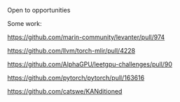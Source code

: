 Open to opportunities

Some work:

https://github.com/marin-community/levanter/pull/974

https://github.com/llvm/torch-mlir/pull/4228

https://github.com/AlphaGPU/leetgpu-challenges/pull/90

https://github.com/pytorch/pytorch/pull/163616

https://github.com/catswe/KANditioned
